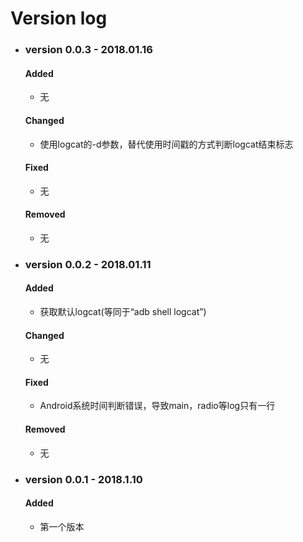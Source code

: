 # Version log

* ### version 0.0.3 - 2018.01.16

    #### Added
    * 无

    #### Changed
    * 使用logcat的-d参数，替代使用时间戳的方式判断logcat结束标志

    #### Fixed
    * 无

    #### Removed
    * 无

* ### version 0.0.2 - 2018.01.11

    #### Added
    * 获取默认logcat(等同于“adb shell logcat”)

    #### Changed
    * 无

    #### Fixed
    * Android系统时间判断错误，导致main，radio等log只有一行

    #### Removed
    * 无

* ### version 0.0.1 - 2018.1.10

    #### Added
    * 第一个版本
